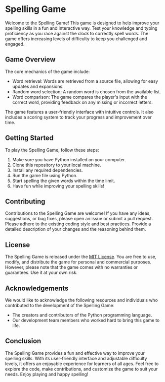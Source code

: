 # Spelling Game

Welcome to the Spelling Game! This game is designed to help improve your spelling skills in a fun and interactive way. Test your knowledge and typing proficiency as you race against the clock to correctly spell words. The game offers increasing levels of difficulty to keep you challenged and engaged.

## Game Overview

The core mechanics of the game include:

- Word retrieval: Words are retrieved from a source file, allowing for easy updates and expansions.
- Random word selection: A random word is chosen from the available list.
- Word comparison: The game compares the player's input with the correct word, providing feedback on any missing or incorrect letters.

The game features a user-friendly interface with intuitive controls. It also includes a scoring system to track your progress and improvement over time.

## Getting Started

To play the Spelling Game, follow these steps:

1. Make sure you have Python installed on your computer.
2. Clone this repository to your local machine.
3. Install any required dependencies.
4. Run the game file using Python.
5. Start spelling the given words within the time limit.
6. Have fun while improving your spelling skills!

## Contributing

Contributions to the Spelling Game are welcome! If you have any ideas, suggestions, or bug fixes, please open an issue or submit a pull request. Please adhere to the existing coding style and best practices. Provide a detailed description of your changes and the reasoning behind them.

## License

The Spelling Game is released under the [MIT License](https://opensource.org/licenses/MIT). You are free to use, modify, and distribute the game for personal and commercial purposes. However, please note that the game comes with no warranties or guarantees. Use it at your own risk.

## Acknowledgements

We would like to acknowledge the following resources and individuals who contributed to the development of the Spelling Game:

- The creators and contributors of the Python programming language.
- Our development team members who worked hard to bring this game to life.

## Conclusion

The Spelling Game provides a fun and effective way to improve your spelling skills. With its user-friendly interface and adjustable difficulty levels, it offers an enjoyable experience for learners of all ages. Feel free to explore the code, make contributions, and customize the game to suit your needs. Enjoy playing and happy spelling!
